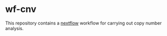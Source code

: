 # wf-cnv

This repository contains a [nextflow](https://www.nextflow.io/) workflow for carrying out copy number analysis.
